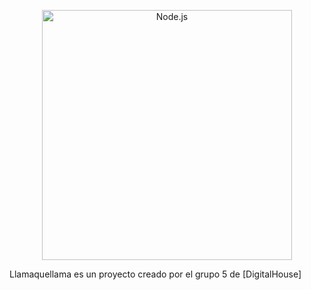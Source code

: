 <p align="center">
    <img
      alt="Node.js"
      src="https://i.imgur.com/Xvhci5s.png"
      width="400"
    />
</p>

Llamaquellama es un proyecto creado por el grupo 5 de [DigitalHouse]

[DigitaHouse website]: https://digitalhouse.com/
